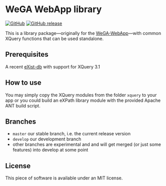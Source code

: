 WeGA WebApp library
===================

[![GitHub](https://img.shields.io/github/license/edirom/WeGA-WebApp-lib.svg)](https://github.com/Edirom/WeGA-WebApp-lib/blob/develop/LICENSE)
[![GitHub release](https://img.shields.io/github/release/edirom/WeGA-WebApp-lib.svg)](https://github.com/Edirom/WeGA-WebApp-lib/releases)

This is a library package—originally for the [WeGA-WebApp](https://github.com/Edirom/WeGA-WebApp)—with common XQuery functions that can be used standalone.


Prerequisites
-------------

A recent [eXist-db](http://exist-db.org/) with support for XQuery 3.1

How to use
----------
You may simply copy the XQuery modules from the folder `xquery` to your app or you could build an eXPath library module with the provided Apache ANT build script.


Branches
--------
* `master` our stable branch, i.e. the current release version
* `develop` our development branch
* other branches are experimental and and will get merged (or just some features) into develop at some point


License
-------

This piece of software is available under an MIT license.